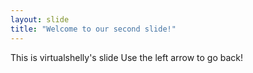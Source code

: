 ```yaml
---
layout: slide
title: "Welcome to our second slide!"
---
```


This is virtualshelly's slide
Use the left arrow to go back!
